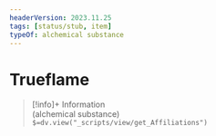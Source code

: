 ```yaml
---
headerVersion: 2023.11.25
tags: [status/stub, item]
typeOf: alchemical substance
---
```

# Trueflame
>[!info]+ Information  
> (alchemical substance)  
> `$=dv.view("_scripts/view/get_Affiliations")`

